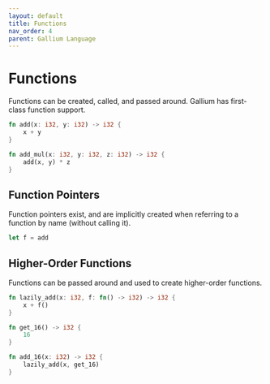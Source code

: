 ```yaml
---
layout: default
title: Functions
nav_order: 4
parent: Gallium Language
---
```


# Functions

Functions can be created, called, and passed around. Gallium has first-class function support.

```rs
fn add(x: i32, y: i32) -> i32 {
    x + y
}

fn add_mul(x: i32, y: i32, z: i32) -> i32 {
    add(x, y) * z
} 
```

## Function Pointers

Function pointers exist, and are implicitly created when referring to a function by name (without calling it).

```rs
let f = add
```

## Higher-Order Functions

Functions can be passed around and used to create higher-order functions.

```rs
fn lazily_add(x: i32, f: fn() -> i32) -> i32 {
    x + f()
}

fn get_16() -> i32 {
    16
}

fn add_16(x: i32) -> i32 {
    lazily_add(x, get_16)
}
```
